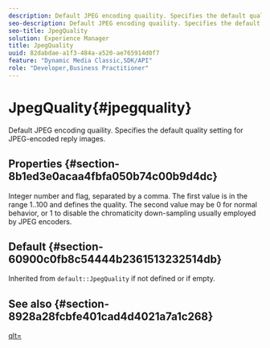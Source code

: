 ```yaml
---
description: Default JPEG encoding quaility. Specifies the default quality setting for JPEG-encoded reply images.
seo-description: Default JPEG encoding quaility. Specifies the default quality setting for JPEG-encoded reply images.
seo-title: JpegQuality
solution: Experience Manager
title: JpegQuality
uuid: 82dabdae-a1f3-484a-a520-ae765914d0f7
feature: "Dynamic Media Classic,SDK/API"
role: "Developer,Business Practitioner"
---
```


# JpegQuality{#jpegquality}

Default JPEG encoding quaility. Specifies the default quality setting for JPEG-encoded reply images.

## Properties {#section-8b1ed3e0acaa4fbfa050b74c00b9d4dc}

Integer number and flag, separated by a comma. The first value is in the range 1..100 and defines the quality. The second value may be 0 for normal behavior, or 1 to disable the chromaticity down-sampling usually employed by JPEG encoders.

## Default {#section-60900c0fb8c54444b2361513232514db}

Inherited from `default::JpegQuality` if not defined or if empty.

## See also {#section-8928a28fcbfe401cad4d4021a7a1c268}

[qlt=](../../../../../ir-api/http-protocol/image-rendering-api-ref/c-ir-http-protocol-ref/c-ir-http-protocol-command-reference/r-ir-qlt.md#reference-27b91c226eb241d0a14a29af3b3afdbd) 
